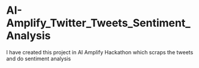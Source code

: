 # AI-Amplify_Twitter_Tweets_Sentiment_Analysis
I have created this project in AI Amplify Hackathon which scraps the tweets and do sentiment analysis

